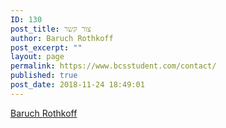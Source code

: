 ```yaml
---
ID: 130
post_title: צור קשר
author: Baruch Rothkoff
post_excerpt: ""
layout: page
permalink: https://www.bcsstudent.com/contact/
published: true
post_date: 2018-11-24 18:49:01
---
```

<a href="https://il.linkedin.com/in/baruch-rothkoff?trk=profile-badge">Baruch Rothkoff</a>